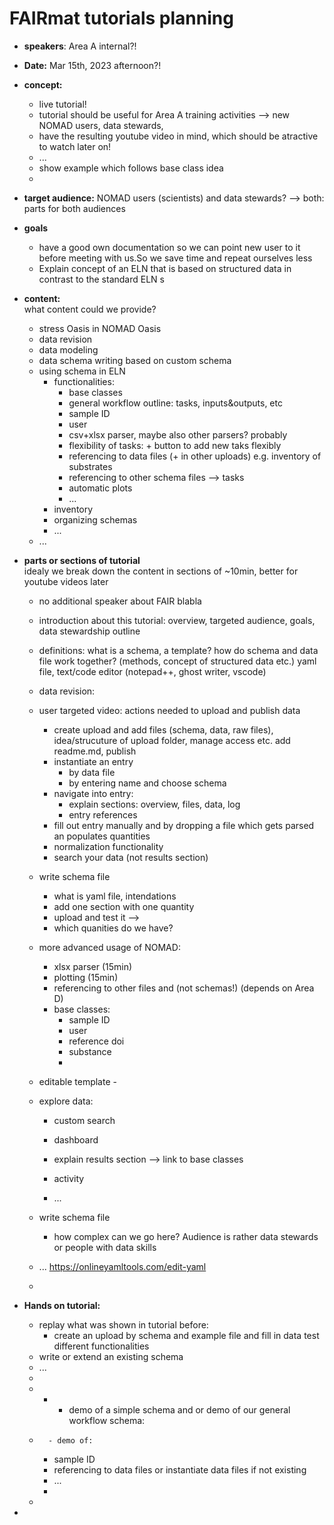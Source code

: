 # FAIRmat tutorials planning  
- **speakers**: Area A internal?!  
- **Date:** Mar 15th, 2023 afternoon?!  
- **concept:**  
  - live tutorial!  
  - tutorial should be useful for Area A training activities --> new NOMAD users, data stewards,  
  - have the resulting youtube video in mind, which should be atractive to watch later on!  
  - ...  
  - show example which follows base class idea
  - 
- **target audience:** NOMAD users (scientists) and data stewards?  --> both: parts for both audiences
- **goals**
  - have a good own documentation so we can point new user to it before meeting with us.So we save time and repeat ourselves less
  - Explain concept of an ELN that is based on structured data in contrast to the standard ELN s
- **content:**   
  what content could we provide?  
  - stress Oasis in NOMAD Oasis  
  - data revision  
  - data modeling  
  - data schema writing based on custom schema  
  - using schema in ELN  
    - functionalities:  
      - base classes  
      - general workflow outline: tasks, inputs&outputs, etc  
      - sample ID  
      - user  
      - csv+xlsx parser, maybe also other parsers? probably  
      - flexibility of tasks: + button to add new taks flexibly  
      - referencing to data files (+ in other uploads) e.g. inventory of substrates  
      - referencing to other schema files --> tasks  
      - automatic plots  
      - ...  
    - inventory  
    - organizing schemas  
    - ...  
  - ...  
- **parts or sections of tutorial**   
  idealy we break down the content in sections of ~10min, better for youtube videos later  
  - no additional speaker about FAIR blabla
  - introduction about this tutorial: overview, targeted audience, goals, data stewardship outline 
  - definitions: what is a schema, a template? how do schema and data file work together? (methods, concept of structured data etc.) yaml file, text/code editor (notepad++, ghost writer, vscode)
  - data revision:
  
  - user targeted video: actions needed to upload and publish data 
    - create upload and add files (schema, data, raw files), idea/strucuture of upload folder, manage access etc. add readme.md, publish  
    - instantiate an entry  
      - by data file  
      - by entering name and choose schema  
    - navigate into entry:  
      - explain sections: overview, files, data, log  
      - entry references  
    - fill out entry manually and by dropping a file which gets parsed an populates quantities  
    - normalization functionality
    - search your data (not results section)
  
  - write schema file 
    - what is yaml file, intendations
    - add one section with one quantity
    - upload and test it --> 
    - which quanities do we have? 
  - more advanced usage of NOMAD:

    - xlsx parser (15min)
    - plotting  (15min)
    - referencing to other files and (not schemas!) (depends on Area D)
    - base classes:
        - sample ID 
        - user
        - reference doi
        - substance
        -
  - editable template
        - 
  - explore data: 
      -  custom search
      -  dashboard
      -  explain results section --> link to base classes
      -  activity

    - ...  
  - write schema file  
    - how complex can we go here? Audience is rather data stewards or people with data skills  
  - ...  https://onlineyamltools.com/edit-yaml
  - 
 
- **Hands on tutorial:**  
  - replay what was shown in tutorial before:  
    - create an upload by schema and example file and fill in data test different functionalities  
  - write or extend an existing schema  
  - ...  
  -  
  -   - - demo of a simple schema and or demo of our general workflow schema: 
  -       - demo of:  
      - sample ID  
      - referencing to data files or instantiate data files if not existing  
      - ...  
      - 
  -  
-  

